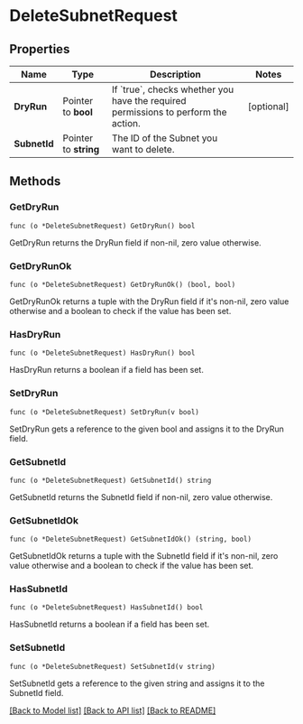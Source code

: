 # DeleteSubnetRequest

## Properties

Name | Type | Description | Notes
------------ | ------------- | ------------- | -------------
**DryRun** | Pointer to **bool** | If &#x60;true&#x60;, checks whether you have the required permissions to perform the action. | [optional] 
**SubnetId** | Pointer to **string** | The ID of the Subnet you want to delete. | 

## Methods

### GetDryRun

`func (o *DeleteSubnetRequest) GetDryRun() bool`

GetDryRun returns the DryRun field if non-nil, zero value otherwise.

### GetDryRunOk

`func (o *DeleteSubnetRequest) GetDryRunOk() (bool, bool)`

GetDryRunOk returns a tuple with the DryRun field if it's non-nil, zero value otherwise
and a boolean to check if the value has been set.

### HasDryRun

`func (o *DeleteSubnetRequest) HasDryRun() bool`

HasDryRun returns a boolean if a field has been set.

### SetDryRun

`func (o *DeleteSubnetRequest) SetDryRun(v bool)`

SetDryRun gets a reference to the given bool and assigns it to the DryRun field.

### GetSubnetId

`func (o *DeleteSubnetRequest) GetSubnetId() string`

GetSubnetId returns the SubnetId field if non-nil, zero value otherwise.

### GetSubnetIdOk

`func (o *DeleteSubnetRequest) GetSubnetIdOk() (string, bool)`

GetSubnetIdOk returns a tuple with the SubnetId field if it's non-nil, zero value otherwise
and a boolean to check if the value has been set.

### HasSubnetId

`func (o *DeleteSubnetRequest) HasSubnetId() bool`

HasSubnetId returns a boolean if a field has been set.

### SetSubnetId

`func (o *DeleteSubnetRequest) SetSubnetId(v string)`

SetSubnetId gets a reference to the given string and assigns it to the SubnetId field.


[[Back to Model list]](../README.md#documentation-for-models) [[Back to API list]](../README.md#documentation-for-api-endpoints) [[Back to README]](../README.md)


